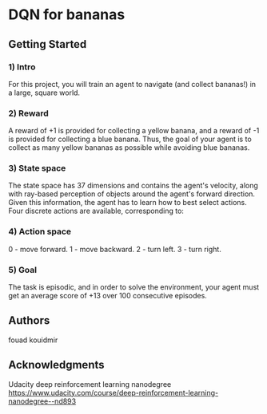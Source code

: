 # DQN for bananas

## Getting Started


### 1) Intro
For this project, you will train an agent to navigate (and collect bananas!) in a large, square world.

### 2) Reward 
A reward of +1 is provided for collecting a yellow banana, and a reward of -1 is provided for collecting a blue banana. Thus, the goal of your agent is to collect as many yellow bananas as possible while avoiding blue bananas.

### 3) State space
The state space has 37 dimensions and contains the agent's velocity, along with ray-based perception of objects around the agent's forward direction. Given this information, the agent has to learn how to best select actions. Four discrete actions are available, corresponding to:

### 4) Action space
0 - move forward.
1 - move backward.
2 - turn left.
3 - turn right.

### 5) Goal
The task is episodic, and in order to solve the environment, your agent must get an average score of +13 over 100 consecutive episodes.

## Authors
fouad kouidmir

## Acknowledgments
Udacity deep reinforcement learning nanodegree 
https://www.udacity.com/course/deep-reinforcement-learning-nanodegree--nd893

